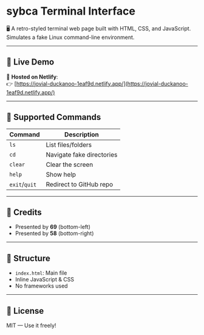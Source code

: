 # sybca Terminal Interface

🖥️ A retro-styled terminal web page built with HTML, CSS, and JavaScript.  
Simulates a fake Linux command-line environment.

---

## 🚀 Live Demo

🔗 **Hosted on Netlify**:  
👉 [https://jovial-duckanoo-1eaf9d.netlify.app/](https://jovial-duckanoo-1eaf9d.netlify.app/)

---

## 🧪 Supported Commands

| Command      | Description                    |
|--------------|--------------------------------|
| `ls`         | List files/folders             |
| `cd`         | Navigate fake directories      |
| `clear`      | Clear the screen               |
| `help`       | Show help                      |
| `exit`/`quit`| Redirect to GitHub repo        |

---

## 👥 Credits

- Presented by **69** (bottom-left)
- Presented by **58** (bottom-right)

---

## 📂 Structure

- `index.html`: Main file
- Inline JavaScript & CSS
- No frameworks used

---

## 🧠 License

MIT — Use it freely!
